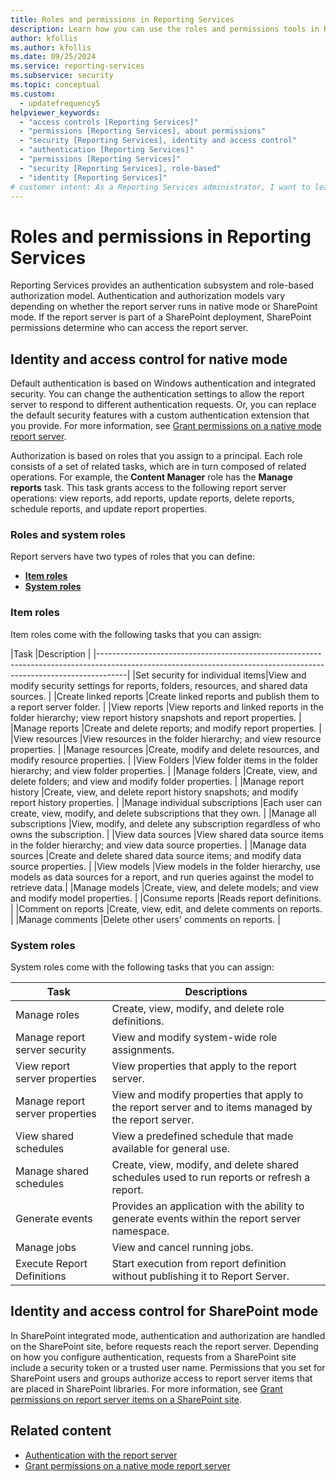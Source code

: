 ```yaml
---
title: Roles and permissions in Reporting Services
description: Learn how you can use the roles and permissions tools in Reporting Services to manage your report servers.
author: kfollis
ms.author: kfollis
ms.date: 09/25/2024
ms.service: reporting-services
ms.subservice: security
ms.topic: conceptual
ms.custom:
  - updatefrequency5
helpviewer_keywords:
  - "access controls [Reporting Services]"
  - "permissions [Reporting Services], about permissions"
  - "security [Reporting Services], identity and access control"
  - "authentication [Reporting Services]"
  - "permissions [Reporting Services]"
  - "security [Reporting Services], role-based"
  - "identity [Reporting Services]"
# customer intent: As a Reporting Services administrator, I want to learn how roles and permissions work in Reporting Services so that I can better secure the data in my report servers.
---
```

# Roles and permissions in Reporting Services

Reporting Services provides an authentication subsystem and role-based authorization model. Authentication and authorization models vary depending on whether the report server runs in native mode or SharePoint mode. If the report server is part of a SharePoint deployment, SharePoint permissions determine who can access the report server.  
  
## Identity and access control for native mode  

Default authentication is based on Windows authentication and integrated security. You can change the authentication settings to allow the report server to respond to different authentication requests. Or, you can replace the default security features with a custom authentication extension that you provide. For more information, see [Grant permissions on a native mode report server](granting-permissions-on-a-native-mode-report-server.md).
  
Authorization is based on roles that you assign to a principal. Each role consists of a set of related tasks, which are in turn composed of related operations. For example, the **Content Manager** role has the **Manage reports** task. This task grants access to the following report server operations: view reports, add reports, update reports, delete reports, schedule reports, and update report properties.

### Roles and system roles

Report servers have two types of roles that you can define: 

- [**Item roles**](#item-roles)
- [**System roles**](#system-roles)

### Item roles

Item roles come with the following tasks that you can assign:

|Task                             |Description                                                                                                                      |
|-------------------------------------------------------------------------------------------------------------------------------------------------------------------|
|Set security for individual items|View and modify security settings for reports, folders, resources, and shared data sources.                                      |
|Create linked reports            |Create linked reports and publish them to a report server folder.                                                                |
|View reports                     |View reports and linked reports in the folder hierarchy; view report history snapshots and report properties.                    |
|Manage reports                   |Create and delete reports; and modify report properties.                                                                         |
|View resources                   |View resources in the folder hierarchy; and view resource properties.                                                            |
|Manage resources                 |Create, modify and delete resources, and modify resource properties.                                                             |
|View Folders                     |View folder items in the folder hierarchy; and view folder properties.                                                           |
|Manage folders                   |Create, view, and delete folders; and view and modify folder properties.                                                         |
|Manage report history            |Create, view, and delete report history snapshots; and modify report history properties.                                         |
|Manage individual subscriptions  |Each user can create, view, modify, and delete subscriptions that they own.                                                 |
|Manage all subscriptions         |View, modify, and delete any subscription regardless of who owns the subscription.                                               |
|View data sources                |View shared data source items in the folder hierarchy; and view data source properties.                                          |
|Manage data sources              |Create and delete shared data source items; and modify data source properties.                                                   |
|View models                      |View models in the folder hierarchy, use models as data sources for a report, and run queries against the model to retrieve data.|
|Manage models                    |Create, view, and delete models; and view and modify model properties.                                                           |
|Consume reports                  |Reads report definitions.                                                                                                        |
|Comment on reports               |Create, view, edit, and delete comments on reports.                                                                              |
|Manage comments                  |Delete other users' comments on reports.                                                                                         |

### System roles

System roles come with the following tasks that you can assign:

|Task                           |Descriptions                                                                                         |
|-------------------------------|-----------------------------------------------------------------------------------------------------|
|Manage roles                   |Create, view, modify, and delete role definitions.                                                    |
|Manage report server security  |View and modify system-wide role assignments.                                                        |
|View report server properties  |View properties that apply to the report server.                                                     |
|Manage report server properties|View and modify properties that apply to the report server and to items managed by the report server.|
|View shared schedules          |View a predefined schedule that made available for general use.                             |
|Manage shared schedules        |Create, view, modify, and delete shared schedules used to run reports or refresh a report.            |
|Generate events                |Provides an application with the ability to generate events within the report server namespace.      |
|Manage jobs                    |View and cancel running jobs.                                                                        |
|Execute Report Definitions     |Start execution from report definition without publishing it to Report Server.                       |

## Identity and access control for SharePoint mode  

In SharePoint integrated mode, authentication and authorization are handled on the SharePoint site, before requests reach the report server. Depending on how you configure authentication, requests from a SharePoint site include a security token or a trusted user name. Permissions that you set for SharePoint users and groups authorize access to report server items that are placed in SharePoint libraries. For more information, see [Grant permissions on report server items on a SharePoint site](granting-permissions-on-report-server-items-on-a-sharepoint-site.md).
  
## Related content

- [Authentication with the report server](../../reporting-services/security/authentication-with-the-report-server.md)
- [Grant permissions on a native mode report server](../../reporting-services/security/granting-permissions-on-a-native-mode-report-server.md)
